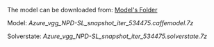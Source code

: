 The model can be downloaded from: [Model's Folder](https://drive.google.com/drive/folders/1T36s-KCKZ0oh0BAIH54_zEsbETtrOJHF?usp=sharing)

Model: _Azure_vgg_NPD-SL_snapshot_iter_534475.caffemodel.7z_

Solverstate: _Azure_vgg_NPD-SL_snapshot_iter_534475.solverstate.7z_
